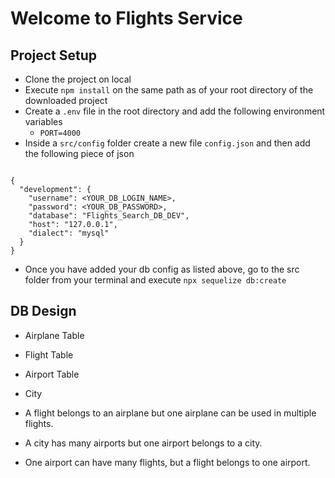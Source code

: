 # Welcome to Flights Service

## Project Setup
- Clone the project on local
- Execute `npm install` on the same path as of your root directory of the downloaded project
- Create a `.env` file in the root directory and add the following environment variables
    - `PORT=4000`
- Inside a `src/config` folder create a new file `config.json` and then add the following piece of json
```

{
  "development": {
    "username": <YOUR_DB_LOGIN_NAME>,
    "password": <YOUR_DB_PASSWORD>,
    "database": "Flights_Search_DB_DEV",
    "host": "127.0.0.1",
    "dialect": "mysql"
  }
}

```
- Once you have added your db config as listed above, go to the src folder from your terminal and execute `npx sequelize db:create`

## DB Design
  - Airplane Table
  - Flight Table
  - Airport Table
  - City

  - A flight belongs to an airplane but one airplane can be used in multiple flights.
  - A city has many airports but one airport belongs to a city.
  - One airport can have many flights, but a flight belongs to one airport.
